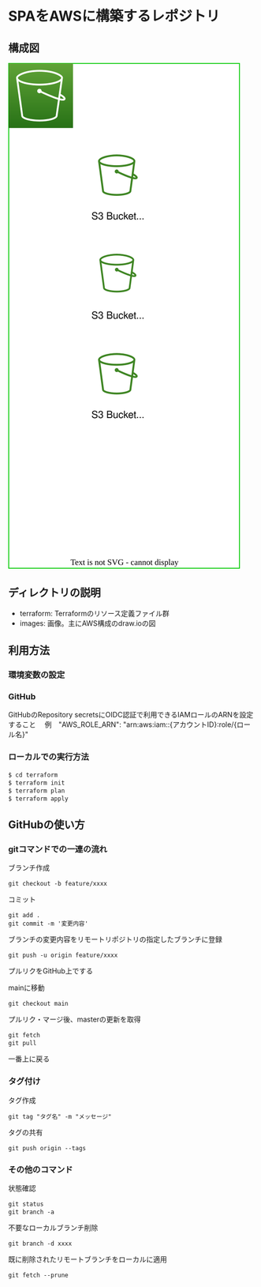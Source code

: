 # SPAをAWSに構築するレポジトリ
## 構成図
![](images/SPA.drawio.svg)

## ディレクトリの説明
- terraform: Terraformのリソース定義ファイル群
- images: 画像。主にAWS構成のdraw.ioの図

## 利用方法 

### 環境変数の設定
### GitHub
GitHubのRepository secretsにOIDC認証で利用できるIAMロールのARNを設定すること
　例　"AWS_ROLE_ARN": "arn:aws:iam::{アカウントID}:role/{ロール名}"

### ローカルでの実行方法
```
$ cd terraform
$ terraform init
$ terraform plan
$ terraform apply
```

## GitHubの使い方
### gitコマンドでの一連の流れ

ブランチ作成
```
git checkout -b feature/xxxx
```

コミット
```
git add .
git commit -m '変更内容'
```

ブランチの変更内容をリモートリポジトリの指定したブランチに登録
```
git push -u origin feature/xxxx
```

プルリクをGitHub上でする

mainに移動
```
git checkout main
```

プルリク・マージ後、masterの更新を取得
```
git fetch
git pull
```

一番上に戻る

### タグ付け

タグ作成
```
git tag "タグ名" -m "メッセージ"
```

タグの共有
```
git push origin --tags
```

### その他のコマンド
状態確認
```
git status
git branch -a
```

不要なローカルブランチ削除
```
git branch -d xxxx
```

既に削除されたリモートブランチをローカルに適用
```
git fetch --prune
```
